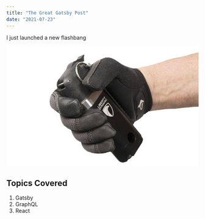 ```yaml
---
title: "The Great Gatsby Post"
date: "2021-07-23"
---
```


I just launched a new flashbang

![Flashbang](./flashbang.jpeg)

## Topics Covered

1. Gatsby
2. GraphQL
3. React